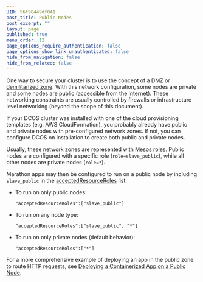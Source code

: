 ```yaml
---
UID: 56f98449df041
post_title: Public Nodes
post_excerpt: ""
layout: page
published: true
menu_order: 12
page_options_require_authentication: false
page_options_show_link_unauthenticated: false
hide_from_navigation: false
hide_from_related: false
---
```

One way to secure your cluster is to use the concept of a DMZ or [demilitarized zone][1]. With this network configuration, some nodes are private and some nodes are public (accessible from the internet). These networking constraints are usually controlled by firewalls or infrastructure level networking (beyond the scope of this document).

If your DCOS cluster was installed with one of the cloud provisioning templates (e.g. AWS CloudFormation), you probably already have public and private nodes with pre-configured network zones. If not, you can configure DCOS on installation to create both public and private nodes.

Usually, these network zones are represented with [Mesos roles][2]. Public nodes are configured with a specific role (`role=slave_public`), while all other nodes are private nodes (`role=*`).

Marathon apps may then be configured to run on a public node by including `slave_public` in the [acceptedResourceRoles][3] list.

*   To run on only public nodes:
    
        "acceptedResourceRoles":["slave_public"]
        

*   To run on any node type:
    
        "acceptedResourceRoles":["slave_public", "*"]
        

*   To run on only private nodes (default behavior):
    
        "acceptedResourceRoles":["*"]
        

For a more comprehensive example of deploying an app in the public zone to route HTTP requests, see [Deploying a Containerized App on a Public Node][4].

 [1]: https://en.wikipedia.org/wiki/DMZ_(computing)
 [2]: http://mesos.apache.org/documentation/latest/roles/
 [3]: https://mesosphere.github.io/marathon/docs/rest-api.html#acceptedresourceroles-v0-9-0
 [4]: /usage/tutorials/deploy-containerized-app/